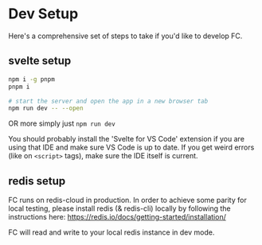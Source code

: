 # Dev Setup

Here's a comprehensive set of steps to take if you'd like to develop FC.

## svelte setup

```bash
npm i -g pnpm
pnpm i

# start the server and open the app in a new browser tab
npm run dev -- --open
```
OR more simply just 
`npm run dev`

You should probably install the 'Svelte for VS Code' extension if you
are using that IDE and make sure VS Code is up to date. If you get weird
errors (like on `<script>` tags), make sure the IDE itself is current.

## redis setup

FC runs on redis-cloud in production. In order to achieve some parity 
for local testing, please install redis (& redis-cli) locally by 
following the instructions here: https://redis.io/docs/getting-started/installation/

FC will read and write to your local redis instance in dev mode.